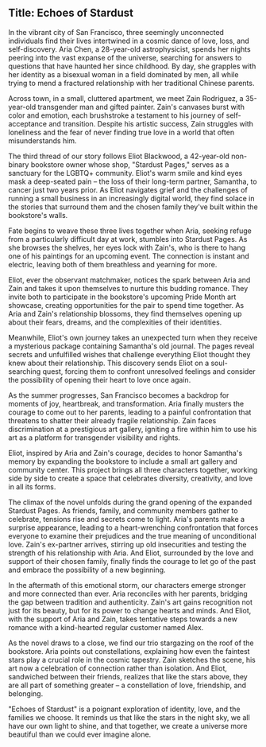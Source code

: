 
## Title: Echoes of Stardust

In the vibrant city of San Francisco, three seemingly unconnected individuals find their lives intertwined in a cosmic dance of love, loss, and self-discovery. Aria Chen, a 28-year-old astrophysicist, spends her nights peering into the vast expanse of the universe, searching for answers to questions that have haunted her since childhood. By day, she grapples with her identity as a bisexual woman in a field dominated by men, all while trying to mend a fractured relationship with her traditional Chinese parents.

Across town, in a small, cluttered apartment, we meet Zain Rodriguez, a 35-year-old transgender man and gifted painter. Zain's canvases burst with color and emotion, each brushstroke a testament to his journey of self-acceptance and transition. Despite his artistic success, Zain struggles with loneliness and the fear of never finding true love in a world that often misunderstands him.

The third thread of our story follows Eliot Blackwood, a 42-year-old non-binary bookstore owner whose shop, "Stardust Pages," serves as a sanctuary for the LGBTQ+ community. Eliot's warm smile and kind eyes mask a deep-seated pain – the loss of their long-term partner, Samantha, to cancer just two years prior. As Eliot navigates grief and the challenges of running a small business in an increasingly digital world, they find solace in the stories that surround them and the chosen family they've built within the bookstore's walls.

Fate begins to weave these three lives together when Aria, seeking refuge from a particularly difficult day at work, stumbles into Stardust Pages. As she browses the shelves, her eyes lock with Zain's, who is there to hang one of his paintings for an upcoming event. The connection is instant and electric, leaving both of them breathless and yearning for more.

Eliot, ever the observant matchmaker, notices the spark between Aria and Zain and takes it upon themselves to nurture this budding romance. They invite both to participate in the bookstore's upcoming Pride Month art showcase, creating opportunities for the pair to spend time together. As Aria and Zain's relationship blossoms, they find themselves opening up about their fears, dreams, and the complexities of their identities.

Meanwhile, Eliot's own journey takes an unexpected turn when they receive a mysterious package containing Samantha's old journal. The pages reveal secrets and unfulfilled wishes that challenge everything Eliot thought they knew about their relationship. This discovery sends Eliot on a soul-searching quest, forcing them to confront unresolved feelings and consider the possibility of opening their heart to love once again.

As the summer progresses, San Francisco becomes a backdrop for moments of joy, heartbreak, and transformation. Aria finally musters the courage to come out to her parents, leading to a painful confrontation that threatens to shatter their already fragile relationship. Zain faces discrimination at a prestigious art gallery, igniting a fire within him to use his art as a platform for transgender visibility and rights.

Eliot, inspired by Aria and Zain's courage, decides to honor Samantha's memory by expanding the bookstore to include a small art gallery and community center. This project brings all three characters together, working side by side to create a space that celebrates diversity, creativity, and love in all its forms.

The climax of the novel unfolds during the grand opening of the expanded Stardust Pages. As friends, family, and community members gather to celebrate, tensions rise and secrets come to light. Aria's parents make a surprise appearance, leading to a heart-wrenching confrontation that forces everyone to examine their prejudices and the true meaning of unconditional love. Zain's ex-partner arrives, stirring up old insecurities and testing the strength of his relationship with Aria. And Eliot, surrounded by the love and support of their chosen family, finally finds the courage to let go of the past and embrace the possibility of a new beginning.

In the aftermath of this emotional storm, our characters emerge stronger and more connected than ever. Aria reconciles with her parents, bridging the gap between tradition and authenticity. Zain's art gains recognition not just for its beauty, but for its power to change hearts and minds. And Eliot, with the support of Aria and Zain, takes tentative steps towards a new romance with a kind-hearted regular customer named Alex.

As the novel draws to a close, we find our trio stargazing on the roof of the bookstore. Aria points out constellations, explaining how even the faintest stars play a crucial role in the cosmic tapestry. Zain sketches the scene, his art now a celebration of connection rather than isolation. And Eliot, sandwiched between their friends, realizes that like the stars above, they are all part of something greater – a constellation of love, friendship, and belonging.

"Echoes of Stardust" is a poignant exploration of identity, love, and the families we choose. It reminds us that like the stars in the night sky, we all have our own light to shine, and that together, we create a universe more beautiful than we could ever imagine alone.
